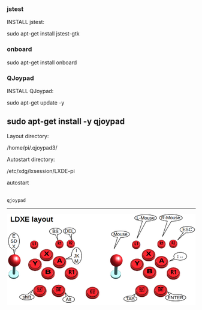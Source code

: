 

### jstest ###

INSTALL jstest:

sudo apt-get install jstest-gtk

### onboard ###

sudo apt-get install onboard

### QJoypad ###

INSTALL QJoypad:

sudo apt-get update -y

sudo apt-get install -y qjoypad
---------------------------------------------------
Layout directory:

  /home/pi/.qjoypad3/

Autostart directory:

/etc/xdg/lxsession/LXDE-pi

autostart
```

qjoypad

``` 
---------------------------------------------------


![JoystickLayout.png](JoystickLayout.png)




